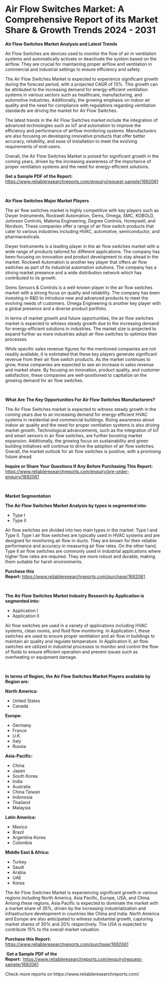 <p><h1>Air Flow Switches Market: A Comprehensive Report of its Market Share & Growth Trends 2024 - 2031</h1></p><p><strong>Air Flow Switches Market Analysis and Latest Trends</strong></p>
<p><p>Air Flow Switches are devices used to monitor the flow of air in ventilation systems and automatically activate or deactivate the system based on the airflow. They are crucial for maintaining proper airflow and ventilation in commercial and industrial settings to ensure efficiency and safety.</p><p>The Air Flow Switches Market is expected to experience significant growth during the forecast period, with a projected CAGR of 13%. This growth can be attributed to the increasing demand for energy-efficient ventilation systems in various sectors such as healthcare, manufacturing, and automotive industries. Additionally, the growing emphasis on indoor air quality and the need for compliance with regulations regarding ventilation standards are driving the market for Air Flow Switches.</p><p>The latest trends in the Air Flow Switches market include the integration of advanced technologies such as IoT and automation to improve the efficiency and performance of airflow monitoring systems. Manufacturers are also focusing on developing innovative products that offer better accuracy, reliability, and ease of installation to meet the evolving requirements of end-users.</p><p>Overall, the Air Flow Switches Market is poised for significant growth in the coming years, driven by the increasing awareness of the importance of proper ventilation systems and the need for energy-efficient solutions.</p></p>
<p><strong>Get a Sample PDF of the Report:&nbsp;</strong> <a href="https://www.reliableresearchreports.com/enquiry/request-sample/1692061">https://www.reliableresearchreports.com/enquiry/request-sample/1692061</a></p>
<p>&nbsp;</p>
<p><strong>Air Flow Switches Major Market Players</strong></p>
<p><p>The air flow switches market is highly competitive with key players such as Dwyer Instruments, Rockwell Automation, Gems, Omega, SMC, KOBOLD, Johnson Controls, Malema Engineering, Degree Controls, Honeywell, and Nordson. These companies offer a range of air flow switch products that cater to various industries including HVAC, automotive, semiconductor, and pharmaceuticals.</p><p>Dwyer Instruments is a leading player in the air flow switches market with a wide range of products tailored for different applications. The company has been focusing on innovation and product development to stay ahead in the market. Rockwell Automation is another key player that offers air flow switches as part of its industrial automation solutions. The company has a strong market presence and a wide distribution network which has contributed to its growth.</p><p>Gems Sensors & Controls is a well-known player in the air flow switches market with a strong focus on quality and reliability. The company has been investing in R&D to introduce new and advanced products to meet the evolving needs of customers. Omega Engineering is another key player with a global presence and a diverse product portfolio.</p><p>In terms of market growth and future opportunities, the air flow switches market is expected to witness steady growth due to the increasing demand for energy-efficient solutions in industries. The market size is projected to expand further as more industries adopt air flow switches to optimize their processes.</p><p>While specific sales revenue figures for the mentioned companies are not readily available, it is estimated that these key players generate significant revenue from their air flow switch products. As the market continues to grow, these companies are expected to see an increase in sales revenue and market share. By focusing on innovation, product quality, and customer satisfaction, these companies are well-positioned to capitalize on the growing demand for air flow switches.</p></p>
<p>&nbsp;</p>
<p><strong>What Are The Key Opportunities For Air Flow Switches Manufacturers?</strong></p>
<p><p>The Air Flow Switches market is expected to witness steady growth in the coming years due to an increasing demand for energy-efficient HVAC systems in residential and commercial buildings. Rising awareness about indoor air quality and the need for proper ventilation systems is also driving market growth. Technological advancements, such as the integration of IoT and smart sensors in air flow switches, are further boosting market expansion. Additionally, the growing focus on sustainability and green building initiatives will continue to drive the adoption of air flow switches. Overall, the market outlook for air flow switches is positive, with a promising future ahead.</p></p>
<p><strong>Inquire or Share Your Questions If Any Before Purchasing This Report:</strong> <a href="https://www.reliableresearchreports.com/enquiry/pre-order-enquiry/1692061">https://www.reliableresearchreports.com/enquiry/pre-order-enquiry/1692061</a></p>
<p>&nbsp;</p>
<p><strong>Market Segmentation</strong></p>
<p><strong>The Air Flow Switches Market Analysis by types is segmented into:</strong></p>
<p><ul><li>Type I</li><li>Type II</li></ul></p>
<p><p>Air flow switches are divided into two main types in the market: Type I and Type II. Type I air flow switches are typically used in HVAC systems and are designed for monitoring air flow in ducts. They are known for their reliable performance and accuracy in measuring air flow rates. On the other hand, Type II air flow switches are commonly used in industrial applications where higher flow rates are required. They are more robust and durable, making them suitable for harsh environments.</p></p>
<p><strong>Purchase this Report:&nbsp;</strong><a href="https://www.reliableresearchreports.com/purchase/1692061">https://www.reliableresearchreports.com/purchase/1692061</a></p>
<p>&nbsp;</p>
<p><strong>The Air Flow Switches Market Industry Research by Application is segmented into:</strong></p>
<p><ul><li>Application I</li><li>Application II</li></ul></p>
<p><p>Air flow switches are used in a variety of applications including HVAC systems, clean rooms, and fluid flow monitoring. In Application I, these switches are used to ensure proper ventilation and air flow in buildings to maintain air quality and regulate temperature. In Application II, air flow switches are utilized in industrial processes to monitor and control the flow of fluids to ensure efficient operation and prevent issues such as overheating or equipment damage.</p></p>
<p>&nbsp;</p>
<p><strong>In terms of Region, the Air Flow Switches Market Players available by Region are:</strong></p>
<p>
    <p> <strong> North America: </strong>
        <ul>
            <li>United States</li>
            <li>Canada</li>
        </ul>
        </p> 
    <p> <strong> Europe: </strong>
        <ul>
            <li>Germany</li>
            <li>France</li>
            <li>U.K.</li>
            <li>Italy</li>
            <li>Russia</li>
        </ul>
        </p> 
    <p> <strong> Asia-Pacific: </strong>
        <ul>
            <li>China</li>
            <li>Japan</li>
            <li>South Korea</li>
            <li>India</li>
            <li>Australia</li>
            <li>China Taiwan</li>
            <li>Indonesia</li>
            <li>Thailand</li>
            <li>Malaysia</li>
        </ul>
        </p> 
    <p> <strong> Latin America: </strong>
        <ul>
            <li>Mexico</li>
            <li>Brazil</li>
            <li>Argentina Korea</li>
            <li>Colombia</li>
        </ul>
        </p> 
    <p> <strong> Middle East & Africa: </strong>
        <ul>
            <li>Turkey</li>
            <li>Saudi</li>
            <li>Arabia</li>
            <li>UAE</li>
            <li>Korea</li>
        </ul>
    </p>
    </p>
<p><p>The Air Flow Switches Market is experiencing significant growth in various regions including North America, Asia Pacific, Europe, USA, and China. Among these regions, Asia Pacific is expected to dominate the market with a market share of 35%, driven by the increasing industrialization and infrastructure development in countries like China and India. North America and Europe are also anticipated to witness substantial growth, capturing market shares of 30% and 20% respectively. The USA is expected to contribute 15% to the overall market valuation.</p></p>
<p><strong>Purchase this Report: </strong><a href="https://www.reliableresearchreports.com/purchase/1692061">https://www.reliableresearchreports.com/purchase/1692061</a></p>
<p>&nbsp;<strong>Get a Sample PDF of the Report:&nbsp;&nbsp;</strong><a href="https://www.reliableresearchreports.com/enquiry/request-sample/1692061">https://www.reliableresearchreports.com/enquiry/request-sample/1692061</a></p>
<p><strong></strong></p>
<p>Check more reports on https://www.reliableresearchreports.com/</p>